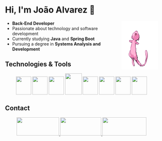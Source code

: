 # Hi, I'm João Alvarez 👋

<div>
  <img align = "right" src="./images/pokemon.gif"width="120" height="160"></img>
</div>

-  **Back-End Developer**  
-  Passionate about technology and software development  
-  Currently studying **Java** and **Spring Boot**  
-  Pursuing a degree in **Systems Analysis and Development** 

##  Technologies & Tools

<div align = center>
			<img src="https://cdn.jsdelivr.net/gh/devicons/devicon/icons/html5/html5-original.svg" width="50" height="60" />
			<img src="https://cdn.jsdelivr.net/gh/devicons/devicon/icons/css3/css3-original.svg" width="50" height="60" />
			<img src="https://cdn.jsdelivr.net/gh/devicons/devicon/icons/javascript/javascript-original.svg" width="50" height="60" />
      <img src="https://cdn.jsdelivr.net/gh/devicons/devicon@latest/icons/java/java-original.svg"  width=55" height="70"/>
      <img src="https://cdn.jsdelivr.net/gh/devicons/devicon@latest/icons/spring/spring-original.svg"  width="50" height="60" />
      <img src="https://cdn.jsdelivr.net/gh/devicons/devicon@latest/icons/mysql/mysql-original.svg"  width="50" height="60" />
      <img src="https://cdn.jsdelivr.net/gh/devicons/devicon@latest/icons/postgresql/postgresql-original.svg"  width="50" height="60"  />
      <img src="https://cdn.jsdelivr.net/gh/devicons/devicon@latest/icons/git/git-original.svg"  width="50" height="60"  />
</div>

## Contact

<div align="center">
  <a href="https://www.linkedin.com/in/joojpa/" target="_blank">
    <img src="https://img.shields.io/badge/LinkedIn-0077B5?style=for-the-badge&logo=linkedin&logoColor=white"  width="140" height="60"  />
  </a>
  <a href="mailto:joaopedroacostaalvarez@gmail.com">
    <img src="https://img.shields.io/badge/Gmail-D14836?style=for-the-badge&logo=gmail&logoColor=white"  width="135" height="60"/>
  </a>
  <a href="https://github.com/joojpa" target="_blank">
    <img src="https://img.shields.io/badge/GitHub-181717?style=for-the-badge&logo=github&logoColor=white"  width="145" height="60"/>
  </a>
</div>


<!--
**joojpa/joojpa** is a ✨ _special_ ✨ repository because its `README.md` (this file) appears on your GitHub profile.

Here are some ideas to get you started:

- 🔭 I’m currently working on ...
- 🌱 I’m currently learning ...
- 👯 I’m looking to collaborate on ...
- 🤔 I’m looking for help with ...
- 💬 Ask me about ...
- 📫 How to reach me: ...
- 😄 Pronouns: ...
- ⚡ Fun fact: ...
-->
